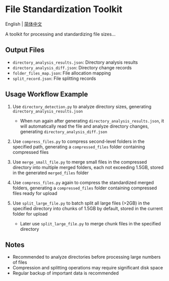 # File Standardization Toolkit

English | [简体中文](README-CN.md)

A toolkit for processing and standardizing file sizes...

## Output Files
- `directory_analysis_results.json`: Directory analysis results
- `directory_analysis_diff.json`: Directory change records
- `folder_files_map.json`: File allocation mapping
- `split_record.json`: File splitting records

## Usage Workflow Example

1. Use `directory_detection.py` to analyze directory sizes, generating `directory_analysis_results.json`
    - When run again after generating `directory_analysis_results.json`, it will automatically read the file and analyze directory changes, generating `directory_analysis_diff.json`

2. Use `compress_files.py` to compress second-level folders in the specified path, generating a `compressed_files` folder containing compressed files

3. Use `merge_small_file.py` to merge small files in the compressed directory into multiple merged folders, each not exceeding 1.5GB, stored in the generated `merged_files` folder

4. Use `compress_files.py` again to compress the standardized merged folders, generating a `compressed_files` folder containing compressed files ready for upload

5. Use `split_large_file.py` to batch split all large files (>2GB) in the specified directory into chunks of 1.5GB by default, stored in the current folder for upload
    - Later use `split_large_file.py` to merge chunk files in the specified directory

## Notes
- Recommended to analyze directories before processing large numbers of files
- Compression and splitting operations may require significant disk space
- Regular backup of important data is recommended
